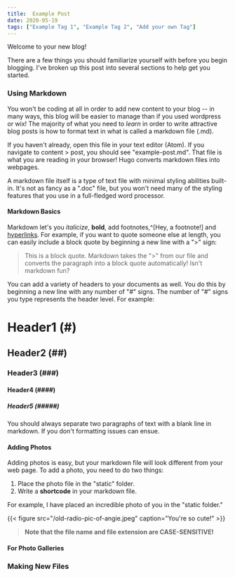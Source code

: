```yaml
---
title:  Example Post
date: 2020-05-19
tags: ["Example Tag 1", "Example Tag 2", "Add your own Tag"]
---
```


Welcome to your new blog!

There are a few things you should familiarize yourself with before you begin blogging. I've broken up this post into several sections to help get you started.

### Using Markdown

You won't be coding at all in order to add new content to your blog -- in many ways, this blog will be easier to manage than if you used wordpress or wix! The majority of what you need to _learn_ in order to write attractive blog posts is how to format text in what is called a markdown file (.md).

If you haven't already, open this file in your text editor (Atom). If you navigate to content > post, you should see "example-post.md". That file is what you are reading in your browser! Hugo converts markdown files into webpages.

A markdown file itself is a type of text file with minimal styling abilities built-in. It's not as fancy as a ".doc" file, but you won't need many of the styling features that you use in a full-fledged word processor.

#### Markdown Basics

Markdown let's you _italicize_, **bold**, add footnotes,^[Hey, a footnote!] and [hyperlinks](https://wikipedia.org). For example, if you want to quote someone else at length, you can easily include a block quote by beginning a new line with a ">" sign:

> This is a block quote. Markdown takes the ">" from our file and converts the paragraph into a block quote automatically! Isn't markdown fun?

You can add a variety of headers to your documents as well. You do this by beginning a new line with any number of "#" signs. The number of "#" signs you type represents the header level. For example:

# Header1 (#)
## Header2 (##)
### Header3 (###)
#### Header4 (####)
##### Header5 (#####)

You should always separate two paragraphs of text with a blank line in markdown. If you don't formatting issues can ensue.

#### Adding Photos

Adding photos is easy, but your markdown file will look different from your web page. To add a photo, you need to do two things:

1. Place the photo file in the "static" folder.
2. Write a **shortcode** in your markdown file.

For example, I have placed an incredible photo of you in the "static folder."

{{< figure src="/old-radio-pic-of-angie.jpeg" caption="You're so cute!" >}}

> **Note that the file name and file extension are CASE-SENSITIVE!**

#### For Photo Galleries

### Making New Files
